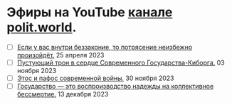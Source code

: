 # Эфиры на YouTube [канале polit.world](https://www.youtube.com/@polit.world.).

- [ ] [Если у вас внутри беззаконие, то потрясение неизбежно произойдёт.](2023_04_25.md) 25 апреля 2023
- [ ] [Пустующий трон в сердце Современного Государства-Киборга.](2023_11_03.md) 03 ноября 2023
- [ ] [Этос и пафос современной войны.](2023_11_30.md) 30 ноября 2023
- [ ] [Государство — это воспроизводство надежды на коллективное бессмертие.](2023_12_13.md) 13 декабря 2023
